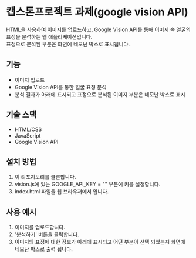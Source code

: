 # 캡스톤프로젝트 과제(google vision API)

HTML을 사용하여 이미지를 업로드하고, Google Vision API를 통해 이미지 속 얼굴의 표정을 분석하는 웹 애플리케이션입니다.<br/>
표정으로 분석된 부분은 화면에 네모난 박스로 표시됩니다.

## 기능
- 이미지 업로드
- Google Vision API를 통한 얼굴 표정 분석
- 분석 결과가 아래에 표시되고 표정으로 분석된 이미지 부분은 네모난 박스로 표시

## 기술 스택
- HTML/CSS
- JavaScript
- Google Vision API

## 설치 방법
1. 이 리포지토리를 클론합니다.
2. vision.js에 있는 GOOGLE_API_KEY = "" 부분에 키를 설정합니다.
3. index.html 파일을 웹 브라우저에서 엽니다.

## 사용 예시
1. 이미지를 업로드합니다.
2. '분석하기' 버튼을 클릭합니다.
3. 이미지의 표정에 대한 정보가 아래에 표시되고 어떤 부분이 선택 되었는지 화면에 네모난 박스로 출력 됩니다.
